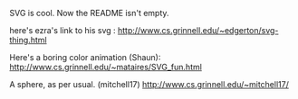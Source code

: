 SVG is cool. Now the README isn't empty.

here's ezra's link to his svg : 
http://www.cs.grinnell.edu/~edgerton/svg-thing.html

Here's a boring color animation (Shaun):
http://www.cs.grinnell.edu/~mataires/SVG_fun.html

A sphere, as per usual. (mitchell17)
http://www.cs.grinnell.edu/~mitchell17/
